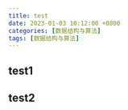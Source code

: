 ```yaml
---
title: test
date: 2023-01-03 10:12:00 +0800
categories: [数据结构与算法]
tags: [数据结构与算法]
---
```


## test1


## test2